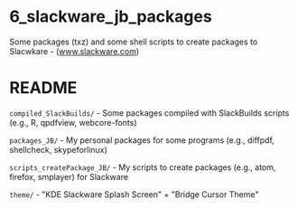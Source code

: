 # 6_slackware_jb_packages
Some packages (txz) and some shell scripts to create packages to Slacwkare - (www.slackware.com)

# README

`compiled_SlackBuilds/` - Some packages compiled with SlackBuilds scripts  (e.g., R, qpdfview, webcore-fonts)

`packages_JB/` - My personal packages for some programs  (e.g., diffpdf, shellcheck, skypeforlinux)

`scripts_createPackage_JB/` - My scripts to create packages (e.g., atom, firefox, smplayer) for Slackware

`theme/` - "KDE Slackware Splash Screen" + "Bridge Cursor Theme"
